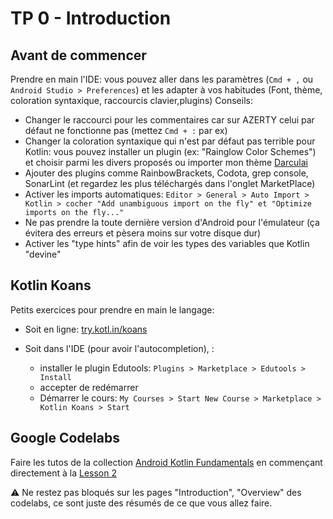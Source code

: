 # TP 0 - Introduction

## Avant de commencer

Prendre en main l'IDE: vous pouvez aller dans les paramètres (`Cmd + ,` ou  `Android Studio > Preferences`) et les adapter à vos habitudes (Font, thème, coloration syntaxique, raccourcis clavier,plugins)
Conseils:

- Changer le raccourci pour les commentaires car sur AZERTY celui par défaut ne fonctionne pas (mettez `Cmd + :` par ex)
- Changer la coloration syntaxique qui n'est par défaut pas terrible pour Kotlin: vous pouvez installer un plugin (ex: "Rainglow Color Schemes") et choisir parmi les divers proposés ou importer mon thème [Darculai](./assets/Darculai_cyrilfind.icls)
- Ajouter des plugins comme RainbowBrackets, Codota, grep console, SonarLint (et regardez les plus téléchargés dans l'onglet MarketPlace)
- Activer les imports automatiques: `Editor > General > Auto Import > Kotlin > cocher "Add unambiguous import on the fly" et "Optimize imports on the fly..."`
- Ne pas prendre la toute dernière version d'Android pour l'émulateur (ça évitera des erreurs et pèsera moins sur votre disque dur)
- Activer les "type hints" afin de voir les types des variables que Kotlin "devine"

## Kotlin Koans

Petits exercices pour prendre en main le langage:

- Soit en ligne: [try.kotl.in/koans](http://try.kotl.in/koans)

- Soit dans l'IDE (pour avoir l'autocompletion), :
  - installer le plugin Edutools: `Plugins > Marketplace > Edutools > Install`
  - accepter de redémarrer
  - Démarrer le cours: `My Courses > Start New Course > Marketplace > Kotlin Koans > Start`

## Google Codelabs

Faire les tutos de la collection
[Android Kotlin Fundamentals](https://developer.android.com/courses/kotlin-android-fundamentals/overview) en commençant directement à la [Lesson 2](https://developer.android.com/codelabs/kotlin-android-training-linear-layout#0)

⚠️ Ne restez pas bloqués sur les pages "Introduction", "Overview" des codelabs, ce sont juste des résumés de ce que vous allez faire.
